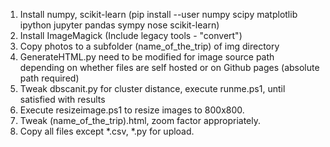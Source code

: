 1. Install numpy, scikit-learn (pip install --user numpy scipy matplotlib ipython jupyter pandas sympy nose scikit-learn)
2. Install ImageMagick (Include legacy tools - "convert")
2. Copy photos to a subfolder (name_of_the_trip) of img directory 
3. GenerateHTML.py need to be modified for image source path depending on whether files are self hosted or on Github pages (absolute path required)
4. Tweak dbscanit.py for cluster distance, execute runme.ps1, until satisfied with results
5. Execute resizeimage.ps1 to resize images to 800x800.
6. Tweak (name_of_the_trip).html, zoom factor appropriately.
7. Copy all files except *.csv, *.py for upload.


